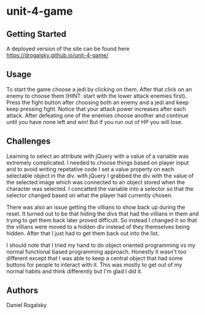 # unit-4-game
## Getting Started
A deployed version of the site can be found here https://drogalsky.github.io/unit-4-game/

## Usage
To start the game choose a jedi by clicking on them. After that click on an enemy to choose them (HINT: start with the lower attack enemies first). Press the fight button after choosing both an enemy and a jedi and keep keep pressing fight. Notice that your attack power increases after each attack. After defeating one of the enemies choose another and continue until you have none left and win! But if you run out of HP you will lose.

## Challenges
Learning to select an attribute with jQuery with a value of a variable was extremely complicated. I needed to choose things based on player input and to avoid writing repetative code I set a value property on each selectable object in the div. with jQuery I grabbed the div with the value of the selected image which was connected to an object stored when the character was selected. I concatted the variable into a selector so that the selector changed based on what the player had currently chosen.

There was also an issue getting the villians to show back up during the reset. It turned out to be that hiding the divs that had the villians in them and trying to get them back later proved difficult. So instead I changed it so that the villians were moved to a hidden div instead of they themselves being hidden. After that I just had to get them back out into the list.

I should note that I tried my hand to do object oriented programming vs my normal functional based programming approach. Honestly it wasn't too different except that I was able to keep a central object that had some buttons for people to interact with it. This was mostly to get out of my normal habits and think differently but I'm glad I did it.

## Authors
Daniel Rogalsky